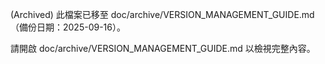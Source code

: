 (Archived) 此檔案已移至 doc/archive/VERSION_MANAGEMENT_GUIDE.md（備份日期：2025-09-16）。

請開啟 doc/archive/VERSION_MANAGEMENT_GUIDE.md 以檢視完整內容。
